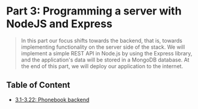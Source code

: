 # Part 3: Programming a server with NodeJS and Express

> In this part our focus shifts towards the backend, that is, towards implementing functionality on the server side of the stack. We will implement a simple REST API in Node.js by using the Express library, and the application's data will be stored in a MongoDB database. At the end of this part, we will deploy our application to the internet.

## Table of Content

- [3.1-3.22: Phonebook backend]()
<!-- - [3.9: Phonebook backend]()
- [3.10, 3.21: Phonebook deploy to heroku]()
- [3.13-3.21: Phonebook database]() -->